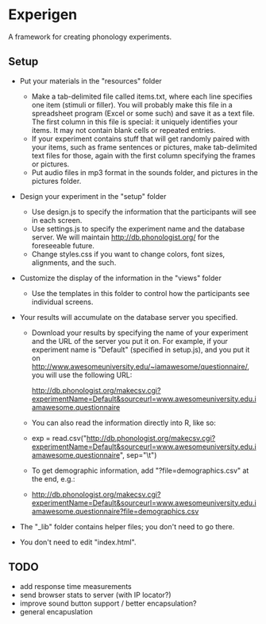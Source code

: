 # Experigen

A framework for creating phonology experiments.



## Setup

* Put your materials in the "resources" folder
  - Make a tab-delimited file called items.txt, where each line specifies
    one item (stimuli or filler). You will probably make this file in a
    spreadsheet program (Excel or some such) and save it as a text file. The
    first column in this file is special:  it uniquely identifies your items.
    It may not contain blank cells or repeated entries.
  - If your experiment contains stuff that will get randomly paired with
    your items, such as frame sentences or pictures, make tab-delimited text
    files for those, again with the first column specifying the frames
    or pictures.
  - Put audio files in mp3 format in the sounds folder, and pictures in
    the pictures folder.

* Design your experiment in the "setup" folder

  - Use design.js to specify the information that the participants will see
    in each screen. 
  - Use settings.js to specify the experiment name and the database
    server. We will maintain http://db.phonologist.org/ for the foreseeable
    future. 
  - Change styles.css if you want to change colors, font sizes, alignments,
    and the such.

* Customize the display of the information in the "views" folder

  - Use the templates in this folder to control how the participants
    see individual screens.

* Your results will accumulate on the database server you specified. 

  - Download your results by specifying the name of your experiment
    and the URL of the server you put it on. For example, if your experiment
    name is "Default" (specified in setup.js), and you put it on
    http://www.awesomeuniversity.edu/~iamawesome/questionnaire/,
    you will use the following URL:
    
    http://db.phonologist.org/makecsv.cgi?experimentName=Default&sourceurl=www.awesomeuniversity.edu.iamawesome.questionnaire

  - You can also read the information directly into R, like so:
	
  - exp = read.csv("http://db.phonologist.org/makecsv.cgi?experimentName=Default&sourceurl=www.awesomeuniversity.edu.iamawesome.questionnaire", sep="\t")
	
  - To get demographic information, add "?file=demographics.csv" at the end, e.g.:

  - http://db.phonologist.org/makecsv.cgi?experimentName=Default&sourceurl=www.awesomeuniversity.edu.iamawesome.questionnaire?file=demographics.csv

* The "_lib" folder contains helper files; you don't need to go there. 

* You don't need to edit "index.html".

## TODO

* add response time measurements 
* send browser stats to server (with IP locator?)
* improve sound button support / better encapsulation?
* general encapuslation
